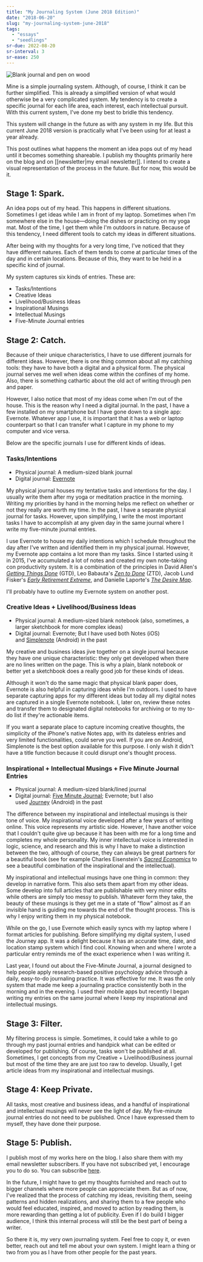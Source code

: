 ```yaml
---
title: "My Journaling System (June 2018 Edition)"
date: "2018-06-20"
slug: "my-journaling-system-june-2018"
tags:
  - "essays"
  - "seedlings"
sr-due: 2022-08-20
sr-interval: 3
sr-ease: 250
---
```


![Blank journal and pen on wood](blank_journal_and_pen_on_wood.jpg)

Mine is a simple journaling system. Although, of course, I think it can be further simplified. This is already a simplified version of what would otherwise be a very complicated system. My tendency is to create a specific journal for each life area, each interest, each intellectual pursuit. With this current system, I've done my best to bridle this tendency.

This system will change in the future as with any system in my life. But this current June 2018 version is practically what I've been using for at least a year already.

This post outlines what happens the moment an idea pops out of my head until it becomes something shareable. I publish my thoughts primarily here on the blog and on [[newsletter|my email newsletter]]. I intend to create a visual representation of the process in the future. But for now, this would be it.

## Stage 1: Spark.

An idea pops out of my head. This happens in different situations. Sometimes I get ideas while I am in front of my laptop. Sometimes when I'm somewhere else in the house—doing the dishes or practicing on my yoga mat. Most of the time, I get them while I'm outdoors in nature. Because of this tendency, I need different tools to catch my ideas in different situations.

After being with my thoughts for a very long time, I've noticed that they have different natures. Each of them tends to come at particular times of the day and in certain locations. Because of this, they want to be held in a specific kind of journal.

My system captures six kinds of entries. These are:

- Tasks/Intentions
- Creative Ideas
- Livelihood/Business Ideas
- Inspirational Musings
- Intellectual Musings
- Five-Minute Journal entries

## Stage 2: Catch.

Because of their unique characteristics, I have to use different journals for different ideas. However, there is one thing common about all my catching tools: they have to have both a digital and a physical form. The physical journal serves me well when ideas come within the confines of my home. Also, there is something cathartic about the old act of writing through pen and paper.

However, I also notice that most of my ideas come when I'm out of the house. This is the reason why I need a digital journal. In the past, I have a few installed on my smartphone but I have gone down to a single app: Evernote. Whatever app I use, it is important that it has a web or laptop counterpart so that I can transfer what I capture in my phone to my computer and vice versa.

Below are the specific journals I use for different kinds of ideas.

### Tasks/Intentions

- Physical journal: A medium-sized blank journal
- Digital journal: [Evernote](https://evernote.com)

My physical journal houses my tentative tasks and intentions for the day. I usually write them after my yoga or meditation practice in the morning. Writing my priorities by hand in the morning helps me reflect on whether or not they really are worth my time. In the past, I have a separate physical journal for tasks. However, upon simplifying, I write the most important tasks I have to accomplish at any given day in the same journal where I write my five-minute journal entries.

I use Evernote to house my daily intentions which I schedule throughout the day after I've written and identified them in my physical journal. However, my Evernote app contains a lot more than my tasks. Since I started using it in 2015, I've accumulated a lot of notes and created my own note-taking con productivity system. It is a combination of the principles in David Allen's [_Getting Things Done_](http://amzn.to/2iRZwgR) (GTD), Leo Babauta's [_Zen to Done_](http://amzn.to/2iNQKOo) (ZTD), Jacob Lund Fisker's [_Early Retirement Extreme_](http://amzn.to/2i2wFVZ), and Danielle Laporte's [_The Desire Map_](http://amzn.to/2jlw8jS).

I'll probably have to outline my Evernote system on another post.

### Creative Ideas + Livelihood/Business Ideas

- Physical journal: A medium-sized blank notebook (also, sometimes, a larger sketchbook for more complex ideas)
- Digital journal: Evernote; But I have used both Notes (iOS) and [Simplenote](https://simplenote.com) (Android) in the past

My creative and business ideas jive together on a single journal because they have one unique characteristic: they only get developed when there are no lines written on the page. This is why a plain, blank notebook or better yet a sketchbook does a really good job for these kinds of ideas.

Although it won't do the same magic that physical blank paper does, Evernote is also helpful in capturing ideas while I'm outdoors. I used to have separate capturing apps for my different ideas but today all my digital notes are captured in a single Evernote notebook. I, later on, review these notes and transfer them to designated digital notebooks for archiving or to my to-do list if they're actionable items.

If you want a separate place to capture incoming creative thoughts, the simplicity of the iPhone's native Notes app, with its dateless entries and very limited functionalities, could serve you well. If you are on Android, Simplenote is the best option available for this purpose. I only wish it didn't have a title function because it could disrupt one's thought process.

### Inspirational + Intellectual Musings + Five Minute Journal Entries

- Physical journal: A medium-sized blank/lined journal
- Digital journal: [Five Minute Journal](https://www.intelligentchange.com/products/the-five-minute-journal); Evernote; but I also used [Journey](https://journey.cloud) (Android) in the past

The difference between my inspirational and intellectual musings is their tone of voice. My inspirational voice developed after a few years of writing online. This voice represents my artistic side. However, I have another voice that I couldn't quite give up because it has been with me for a long time and completes my whole personality. My inner intellectual voice is interested in logic, science, and research and this is why I have to make a distinction between the two, although of course, they can always be great partners for a beautiful book (see for example Charles Eisenstein's _[Sacred Economics](http://amzn.to/2j0yeCa)_ to see a beautiful combination of the inspirational and the intellectual).

My inspirational and intellectual musings have one thing in common: they develop in narrative form. This also sets them apart from my other ideas. Some develop into full articles that are publishable with very minor edits while others are simply too messy to publish. Whatever form they take, the beauty of these musings is they get me in a state of "flow" almost as if an invisible hand is guiding me towards the end of the thought process. This is why I enjoy writing them in my physical notebook.

While on the go, I use Evernote which easily syncs with my laptop where I format articles for publishing. Before simplifying my digital system, I used the Journey app. It was a delight because it has an accurate time, date, and location stamp system which I find cool. Knowing when and where I wrote a particular entry reminds me of the exact experience when I was writing it.

Last year, I found out about the Five-Minute Journal, a journal designed to help people apply research-based positive psychology advice through a daily, easy-to-do journaling practice. It was effective for me. It was the only system that made me keep a journaling practice consistently both in the morning and in the evening. I used their mobile apps but recently I began writing my entries on the same journal where I keep my inspirational and intellectual musings.

## Stage 3: Filter.

My filtering process is simple. Sometimes, it could take a while to go through my past journal entries and handpick what can be edited or developed for publishing. Of course, tasks won't be published at all. Sometimes, I get concepts from my Creative + Livelihood/Business journal but most of the time they are are just too raw to develop. Usually, I get article ideas from my inspirational and intellectual musings.

## Stage 4: Keep Private.

All tasks, most creative and business ideas, and a handful of inspirational and intellectual musings will never see the light of day. My five-minute journal entries do not need to be published. Once I have expressed them to myself, they have done their purpose.

## Stage 5: Publish.

I publish most of my works here on the blog. I also share them with my email newsletter subscribers. If you have not subscribed yet, I encourage you to do so. You can subscribe [here](newsletter.md).

In the future, I might have to get my thoughts furnished and reach out to bigger channels where more people can appreciate them. But as of now, I've realized that the process of catching my ideas, revisiting them, seeing patterns and hidden realizations, and sharing them to a few people who would feel educated, inspired, and moved to action by reading them, is more rewarding than getting a lot of publicity. Even if I do build I bigger audience, I think this internal process will still be the best part of being a writer.

So there it is, my very own journaling system. Feel free to copy it, or even better, reach out and tell me about your own system. I might learn a thing or two from you as I have from other people for the past years.

